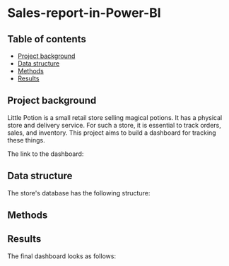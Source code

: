# Sales-report-in-Power-BI
## Table of contents
* [Project background](https://github.com/Azidalus/Efficient-Automation-of-Immigration-Discourse-Analysis-in-News-Comments#Project-background)
* [Data structure](https://github.com/Azidalus/Efficient-Automation-of-Immigration-Discourse-Analysis-in-News-Comments#Data-structure)
* [Methods](https://github.com/Azidalus/Efficient-Automation-of-Immigration-Discourse-Analysis-in-News-Comments#Methodology)
* [Results](https://github.com/Azidalus/Efficient-Automation-of-Immigration-Discourse-Analysis-in-News-Comments#Results)

## Project background
Little Potion is a small retail store selling magical potions. It has a physical store and delivery service. For such a store, it is essential to track orders, sales, and inventory. This project aims to build a dashboard for tracking these things.

The link to the dashboard: 

## Data structure
The store's database has the following structure:

## Methods

## Results
The final dashboard looks as follows:
